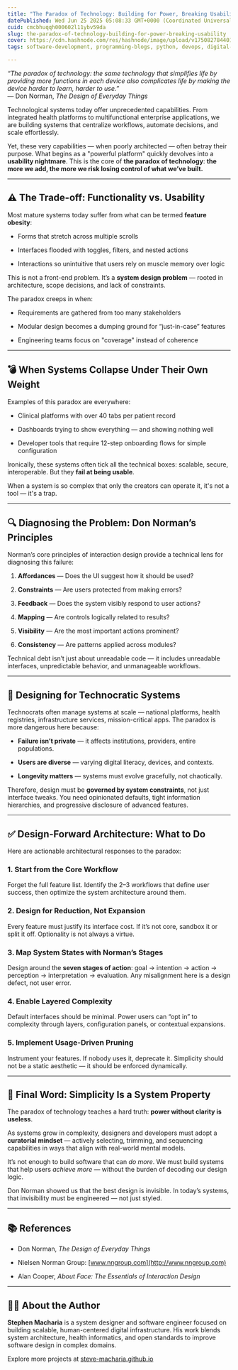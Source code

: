 ```yaml
---
title: "The Paradox of Technology: Building for Power, Breaking Usability""
datePublished: Wed Jun 25 2025 05:08:33 GMT+0000 (Coordinated Universal Time)
cuid: cmcbhuqqh000602l11ybv59da
slug: the-paradox-of-technology-building-for-power-breaking-usability
cover: https://cdn.hashnode.com/res/hashnode/image/upload/v1750827844019/959baa2c-149c-4b1d-973b-60c3a01f9891.png
tags: software-development, programming-blogs, python, devops, digital-highway-ke

---
```


*“The paradox of technology: the same technology that simplifies life by providing more functions in each device also complicates life by making the device harder to learn, harder to use.”*  
— Don Norman, *The Design of Everyday Things*

Technological systems today offer unprecedented capabilities. From integrated health platforms to multifunctional enterprise applications, we are building systems that centralize workflows, automate decisions, and scale effortlessly.

Yet, these very capabilities — when poorly architected — often betray their purpose. What begins as a "powerful platform" quickly devolves into a **usability nightmare**. This is the core of **the paradox of technology**: **the more we add, the more we risk losing control of what we’ve built.**

---

## ⚠️ The Trade-off: Functionality vs. Usability

Most mature systems today suffer from what can be termed **feature obesity**:

* Forms that stretch across multiple scrolls
    
* Interfaces flooded with toggles, filters, and nested actions
    
* Interactions so unintuitive that users rely on muscle memory over logic
    

This is not a front-end problem. It’s a **system design problem** — rooted in architecture, scope decisions, and lack of constraints.

The paradox creeps in when:

* Requirements are gathered from too many stakeholders
    
* Modular design becomes a dumping ground for “just-in-case” features
    
* Engineering teams focus on "coverage" instead of coherence
    

---

## 💣 When Systems Collapse Under Their Own Weight

Examples of this paradox are everywhere:

* Clinical platforms with over 40 tabs per patient record
    
* Dashboards trying to show everything — and showing nothing well
    
* Developer tools that require 12-step onboarding flows for simple configuration
    

Ironically, these systems often tick all the technical boxes: scalable, secure, interoperable. But they **fail at being usable**.

When a system is so complex that only the creators can operate it, it's not a tool — it's a trap.

---

## 🔍 Diagnosing the Problem: Don Norman’s Principles

Norman’s core principles of interaction design provide a technical lens for diagnosing this failure:

1. **Affordances** — Does the UI suggest how it should be used?
    
2. **Constraints** — Are users protected from making errors?
    
3. **Feedback** — Does the system visibly respond to user actions?
    
4. **Mapping** — Are controls logically related to results?
    
5. **Visibility** — Are the most important actions prominent?
    
6. **Consistency** — Are patterns applied across modules?
    

Technical debt isn’t just about unreadable code — it includes unreadable interfaces, unpredictable behavior, and unmanageable workflows.

---

## 🧠 Designing for Technocratic Systems

Technocrats often manage systems at scale — national platforms, health registries, infrastructure services, mission-critical apps. The paradox is more dangerous here because:

* **Failure isn’t private** — it affects institutions, providers, entire populations.
    
* **Users are diverse** — varying digital literacy, devices, and contexts.
    
* **Longevity matters** — systems must evolve gracefully, not chaotically.
    

Therefore, design must be **governed by system constraints**, not just interface tweaks. You need opinionated defaults, tight information hierarchies, and progressive disclosure of advanced features.

---

## ✅ Design-Forward Architecture: What to Do

Here are actionable architectural responses to the paradox:

### 1\. **Start from the Core Workflow**

Forget the full feature list. Identify the 2–3 workflows that define user success, then optimize the system architecture around them.

### 2\. **Design for Reduction, Not Expansion**

Every feature must justify its interface cost. If it’s not core, sandbox it or split it off. Optionality is not always a virtue.

### 3\. **Map System States with Norman’s Stages**

Design around the **seven stages of action**: goal → intention → action → perception → interpretation → evaluation. Any misalignment here is a design defect, not user error.

### 4\. **Enable Layered Complexity**

Default interfaces should be minimal. Power users can “opt in” to complexity through layers, configuration panels, or contextual expansions.

### 5\. **Implement Usage-Driven Pruning**

Instrument your features. If nobody uses it, deprecate it. Simplicity should not be a static aesthetic — it should be enforced dynamically.

---

## 🧭 Final Word: Simplicity Is a System Property

The paradox of technology teaches a hard truth: **power without clarity is useless**.

As systems grow in complexity, designers and developers must adopt a **curatorial mindset** — actively selecting, trimming, and sequencing capabilities in ways that align with real-world mental models.

It’s not enough to build software that can *do more*. We must build systems that help users *achieve more* — without the burden of decoding our design logic.

Don Norman showed us that the best design is invisible. In today’s systems, that invisibility must be engineered — not just styled.

---

## 📚 References

* Don Norman, *The Design of Everyday Things*
    
* Nielsen Norman Group: [www.nngroup.com](http://www.nngroup.com)
    
* Alan Cooper, *About Face: The Essentials of Interaction Design*
    

---

## ✍🏾 About the Author

**Stephen Macharia** is a system designer and software engineer focused on building scalable, human-centered digital infrastructure. His work blends system architecture, health informatics, and open standards to improve software design in complex domains.

Explore more projects at [steve-macharia.github.io](http://steve-macharia.github.io)